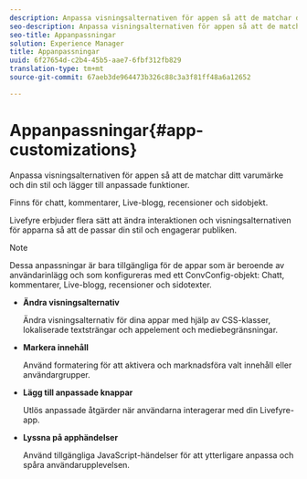 ```yaml
---
description: Anpassa visningsalternativen för appen så att de matchar ditt varumärke och din stil och lägger till anpassade funktioner.
seo-description: Anpassa visningsalternativen för appen så att de matchar ditt varumärke och din stil och lägger till anpassade funktioner.
seo-title: Appanpassningar
solution: Experience Manager
title: Appanpassningar
uuid: 6f27654d-c2b4-45b5-aae7-6fbf312fb829
translation-type: tm+mt
source-git-commit: 67aeb3de964473b326c88c3a3f81ff48a6a12652

---
```



# Appanpassningar{#app-customizations}

Anpassa visningsalternativen för appen så att de matchar ditt varumärke och din stil och lägger till anpassade funktioner.

Finns för chatt, kommentarer, Live-blogg, recensioner och sidobjekt.

Livefyre erbjuder flera sätt att ändra interaktionen och visningsalternativen för apparna så att de passar din stil och engagerar publiken.

>[!NOTE]
>
>Dessa anpassningar är bara tillgängliga för de appar som är beroende av användarinlägg och som konfigureras med ett ConvConfig-objekt: Chatt, kommentarer, Live-blogg, recensioner och sidotexter.

* **Ändra visningsalternativ**

   Ändra visningsalternativ för dina appar med hjälp av CSS-klasser, lokaliserade textsträngar och appelement och mediebegränsningar.

* **Markera innehåll**

   Använd formatering för att aktivera och marknadsföra valt innehåll eller användargrupper.

* **Lägg till anpassade knappar**

   Utlös anpassade åtgärder när användarna interagerar med din Livefyre-app.

* **Lyssna på apphändelser**

   Använd tillgängliga JavaScript-händelser för att ytterligare anpassa och spåra användarupplevelsen.

